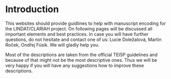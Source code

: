 # Introduction

This websites should provide guidlines to help with manuscript encoding for the LINDAT/CLARIAH project. On following pages
will be discussed all important elements and best practices. In case you will have further questions, do not hesitate and
contact one of us: Lucie Doležalová, Martin Roček, Ondřej Fúsik. We will gladly help you.

Most of the descriptions are taken from the official TEI5P guidelines and because of that might not be the most descriptive ones.
Thus we will be very happy if you will have any suggestions how to improve these descriptions.